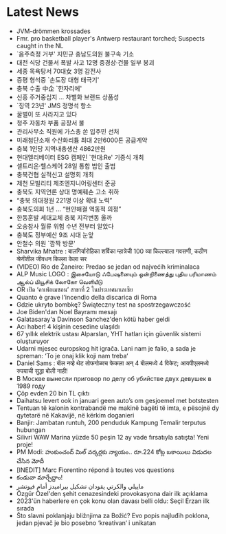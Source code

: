 # Latest News
-  JVM-drömmen krossades
-  Fmr. pro basketball player's Antwerp restaurant torched; Suspects caught in the NL
-  `음주측정 거부' 지민규 충남도의원 불구속 기소
-  대전 식당 건물서 폭발 사고 12명 중경상·건물 일부 붕괴
-  세종 목욕탕서 70대女 3명 감전사
-  증평 형석중 `손도장 대형 태극기'
-  충북 수출 中企 `한자리에'
-  신흥 주거중심지 … 차별화 브랜드 상품성
-  `징역 23년' JMS 정명석 항소
-  꿀벌이 또 사라지고 있다
-  청주 자동차 부품 공장서 불
-  관리사무소 직원에 가스총 쏜 입주민 선처
-  미래첨단소재 수산화리튬 최대 2만6000톤 공급계약
-  충북 1인당 지역내총생산 4862만원
-  현대엘리베이터 ESG 캠페인 `현대:Re' 기증식 개최
-  셀트리온·헬스케어 28일 통합 법인 출범
-  충북건협 실적신고 설명회 개최
-  제천 모빌리티 제조엔지니어링센터 준공
-  충북도 지역언론 상대 명예훼손 고소 취하
-  “충북 의대정원 221명 이상 확대 노력”
-  충북도의회 1년 … “현안해결 역동적 의정”
-  한동훈발 세대교체 충북 지각변동 올까
-  오송참사 월류 위험 수년 전부터 알았다
-  충북도 정부예산 9조 시대 눈앞
-  안철수 의원 `깜짝 방문'
-  Sharvika Mhatre : बालगिर्यारोहिका शर्विका म्हात्रेची 100 व्या किल्ल्याला गवसणी, कठीण श्रेणीतील जीवधन किल्ला केला सर
-  (VIDEO) Rio de Žaneiro: Predao se jedan od najvećih kriminalaca
-  ALP Music LOGO : இசையோடு ஃபேஷனையும் ஒன்றிணைத்து புதிய பரிமாணம் ஆல்ப் மியூசிக் லோகோ வெளியீடு
-  OR เปิด ‘คาเฟ่อเมซอน’ สาขาที่ 2 ในประเทศมาเลเซีย
-  Quanto è grave l'incendio della discarica di Roma
-  Gdzie ukryto bombkę? Świąteczny test na spostrzegawczość
-  Joe Biden'dan Noel Bayramı mesajı
-  Galatasaray'a Davinson Sanchez'den kötü haber geldi
-  Acı haber! 4 kişinin cesedine ulaşıldı
-  67 yıllık elektrik ustası Alparslan, YHT hatları için güvenlik sistemi oluşturuyor
-  Udarni mjesec europskog hit igrača. Lani nam je falio, a sada je spreman: ‘To je onaj klik koji nam treba‘
-  Daniel Sams : बाॅल नव्हे थेट तोफगोळाच फेकला अन् 4 बाॅलमध्ये 4 विकेट; आयपीएलमध्ये रुपयाची सुद्धा बोली नाही!
-  В Москве вынесли приговор по делу об убийстве двух девушек в 1989 году
-  Çöp evden 20 bin TL çıktı
-  Daihatsu levert ook in januari geen auto’s om gesjoemel met botstesten
-  Tentuan të kalonin kontrabandë me makinë bagëti të imta, e pësojnë dy qytetarë në Kakavijë, në kërkim doganieri
-  Banjir: Jambatan runtuh, 200 penduduk Kampung Temalir terputus hubungan
-  Silivri WAW Marina yüzde 50 peşin 12 ay vade fırsatıyla satışta! Yeni proje!
-  PM Modi: హుకుంచంద్ మిల్ వర్కర్లకు న్యాయం.. రూ.224 కోట్ల బకాయిలు విడుదల చేసిన మోదీ
-  [INEDIT] Marc Fiorentino répond à toutes vos questions
-  కండువా మార్చేద్దాం!
-  ماييلي والكرتي يقودان تشكيل بيراميدز أمام فيوتشر
-  Özgür Özel'den şehit cenazesindeki provokasyona dair ilk açıklama
-  2023'ün haberlere en çok konu olan davası belli oldu: Seçil Erzan ilk sırada
-  Što slavni poklanjaju bližnjima za Božić? Evo popis najluđih poklona, jedan pjevač je bio posebno ‘kreativan‘ i unikatan
